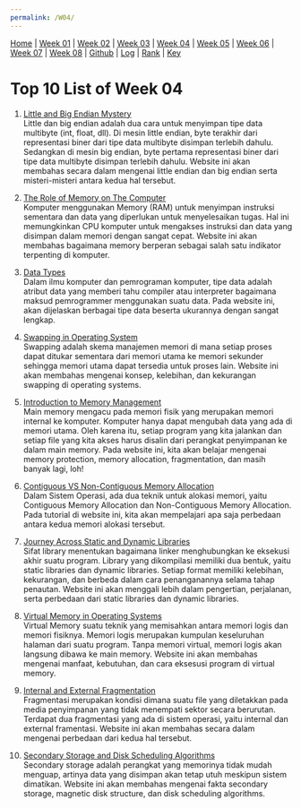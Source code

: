 ```yaml
---
permalink: /W04/
---
```


[Home](https://nadifahsn.github.io/os211/) | [Week 01](https://nadifahsn.github.io/os211/W01/) | [Week 02](https://nadifahsn.github.io/os211/W02/) | [Week 03](https://nadifahsn.github.io/os211/W03/) | [Week 04](https://nadifahsn.github.io/os211/W04/) | [Week 05](https://nadifahsn.github.io/os211/W05/) | [Week 06](https://nadifahsn.github.io/os211/W06/) | [Week 07](https://nadifahsn.github.io/os211/W07/) | [Week 08](https://nadifahsn.github.io/os211/W08/) | [Github](https://github.com/nadifahsn/os211) | [Log](https://nadifahsn.github.io/os211/TXT/mylog.txt) | [Rank](https://nadifahsn.github.io/os211/TXT/myrank.txt) | [Key](https://nadifahsn.github.io/os211/TXT/mypubkey.txt) 

# Top 10 List of Week 04

1. [Little and Big Endian Mystery](https://www.geeksforgeeks.org/little-and-big-endian-mystery/)<br>
    Little dan big endian adalah dua cara untuk menyimpan tipe data multibyte (int, float, dll). Di mesin little endian, byte terakhir dari representasi biner dari tipe data multibyte disimpan terlebih dahulu. Sedangkan di mesin big endian, byte pertama representasi biner dari tipe data multibyte disimpan terlebih dahulu. Website ini akan membahas secara dalam mengenai little endian dan big endian serta misteri-misteri antara kedua hal tersebut.

2. [The Role of Memory on The Computer](https://technick.net/guides/hardware/umg/01_002/)<br>
    Komputer menggunakan Memory (RAM) untuk menyimpan instruksi sementara dan data yang diperlukan untuk menyelesaikan tugas. Hal ini memungkinkan CPU komputer untuk mengakses instruksi dan data yang disimpan dalam memori dengan sangat cepat. Website ini akan membahas bagaimana memory berperan sebagai salah satu indikator terpenting di komputer.

3. [Data Types](https://docs.oracle.com/cd/E18752_01/html/817-6223/chp-typeopexpr-2.html)<br>
    Dalam ilmu komputer dan pemrograman komputer, tipe data adalah atribut data yang memberi tahu compiler atau interpreter bagaimana maksud pemrogrammer menggunakan suatu data. Pada website ini, akan dijelaskan berbagai tipe data beserta ukurannya dengan sangat lengkap.

4. [Swapping in Operating System](https://www.javatpoint.com/swapping-in-operating-system)<br>
    Swapping adalah skema manajemen memori di mana setiap proses dapat ditukar sementara dari memori utama ke memori sekunder sehingga memori utama dapat tersedia untuk proses lain. Website ini akan membahas mengenai konsep, kelebihan, dan kekurangan swapping di operating systems.

5. [Introduction to Memory Management](https://www.studytonight.com/operating-system/memory-management)<br>
    Main memory mengacu pada memori fisik yang merupakan memori internal ke komputer. Komputer hanya dapat mengubah data yang ada di memori utama. Oleh karena itu, setiap program yang kita jalankan dan setiap file yang kita akses harus disalin dari perangkat penyimpanan ke dalam main memory. Pada website ini, kita akan belajar mengenai memory protection, memory allocation, fragmentation, dan masih banyak lagi, loh!

6. [Contiguous VS Non-Contiguous Memory Allocation](https://www.studytonight.com/operating-system/difference-between-contiguous-and-noncontiguous-memory-allocation)<br>
    Dalam Sistem Operasi, ada dua teknik untuk alokasi memori, yaitu Contiguous Memory Allocation dan Non-Contiguous Memory Allocation. Pada tutorial di website ini, kita akan mempelajari apa saja perbedaan antara kedua memori alokasi tersebut.

7. [ Journey Across Static and Dynamic Libraries](https://www.internalpointers.com/post/journey-across-static-dynamic-libraries)<br>
    Sifat library menentukan bagaimana linker menghubungkan ke eksekusi akhir suatu program. Library yang dikompilasi memiliki dua bentuk, yaitu static libraries dan dynamic libraries. Setiap format memiliki kelebihan, kekurangan, dan berbeda dalam cara penanganannya selama tahap penautan. Website ini akan menggali lebih dalam pengertian, perjalanan, serta perbedaan dari static libraries dan dynamic libraries.

8. [Virtual Memory in Operating Systems](https://www.studytonight.com/operating-system/virtual-memory-in-operating-systems)<br>
    Virtual Memory suatu teknik yang memisahkan antara memori logis dan memori fisiknya. Memori logis merupakan kumpulan keseluruhan halaman dari suatu program. Tanpa memori virtual, memori logis akan langsung dibawa ke main memory. Website ini akan membahas mengenai manfaat, kebutuhan, dan cara eksesusi program di virtual memory.

9. [Internal and External Fragmentation](https://www.studytonight.com/operating-system/difference-between-internal-and-external-fragmentation)<br>
    Fragmentasi merupakan kondisi dimana suatu file yang diletakkan pada media penyimpanan yang tidak menempati sektor secara berurutan. Terdapat dua fragmentasi yang ada di sistem operasi, yaitu internal dan external framentasi. Website ini akan membahas secara dalam mengenai perbedaan dari kedua hal tersebut.

10. [Secondary Storage and Disk Scheduling Algorithms](https://www.studytonight.com/operating-system/secondary-storage)<br>
    Secondary storage adalah perangkat yang memorinya tidak mudah menguap, artinya data yang disimpan akan tetap utuh meskipun sistem dimatikan. Website ini akan membahas mengenai fakta secondary storage, magnetic disk structure, dan disk scheduling algorithms.
